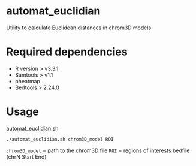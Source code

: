 # automat_euclidian

Utility to calculate Euclidean distances in chrom3D models

# Required dependencies

- R version > v3.3.1
- Samtools > v1.1
- pheatmap
- Bedtools > 2.24.0

# Usage

automat_euclidian.sh 

```./automat_euclidian.sh chrom3D_model ROI```

```chrom3D_model``` = path to the chrom3D file 
```ROI``` = regions of interests bedfile (chrN Start End)

